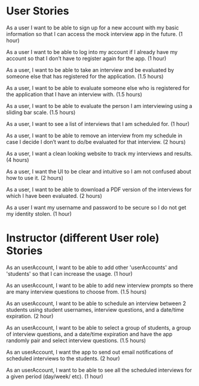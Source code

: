 # User Stories
 
As a user I want to be able to sign up for a new account with my basic information so that I can access the mock interview app in the future. (1 hour)
 
As a user I want to be able to log into my account if I already have my account so that I don’t have to register again for the app. (1 hour)
 
As a user, I want to be able to take an interview and be evaluated by someone else that has registered for the application. (1.5 hours)
 
As a user, I want to be able to evaluate someone else who is registered for the application that I have an interview with. (1.5 hours)
 
As a user, I want to be able to evaluate the person I am interviewing using a sliding bar scale. (1.5 hours)
 
As a user, I want to see a list of interviews that I am scheduled for. (1 hour)
 
As a user, I want to be able to remove an interview from my schedule in case I decide I don’t want to do/be evaluated for that interview. (2 hours)
 
As a user, I want a clean looking website to track my interviews and results. (4 hours)

As a user, I want the UI to be clear and intuitive so I am not confused about how to use it. (2 hours)
 
As a user, I want to be able to download a PDF version of the interviews for which I have been evaluated. (2 hours)
 
As a user I want my username and password to be secure so I do not get my identity stolen. (1 hour)

# Instructor (different User role) Stories

As an userAccount, I want to be able to add other 'userAccounts' and 'students' so that I can increase the usage. (1 hour)

As an userAccount, I want to be able to add new interview prompts so there are many interview questions to choose from.  (1.5 hours)

As an userAccount, I want to be able to schedule an interview between 2 students using student usernames, interview questions, and a date/time expiration.  (2 hour)

As an userAccount, I want to be able to select a group of students, a group of interview questions, and a date/time expiration and have the app randomly pair and select interview questions.  (1.5 hours)

As an userAccount, I want the app to send out email notifications of scheduled interviews to the students.  (2 hour)

As an userAccount, I want to be able to see all the scheduled interviews for a given period (day/week/ etc).  (1 hour)






